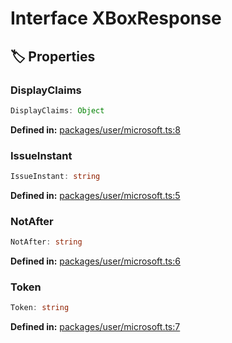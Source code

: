 # Interface XBoxResponse

## 🏷️ Properties

### DisplayClaims

```ts
DisplayClaims: Object
```
<p style="font-size: 14px; color: var(--vp-c-text-2)">
<strong>Defined in:</strong> <a href="https://github.com/voxelum/minecraft-launcher-core-node/blob/master/packages/user/microsoft.ts#L8" target="_blank" rel="noreferrer">packages/user/microsoft.ts:8</a>
</p>


### IssueInstant

```ts
IssueInstant: string
```
<p style="font-size: 14px; color: var(--vp-c-text-2)">
<strong>Defined in:</strong> <a href="https://github.com/voxelum/minecraft-launcher-core-node/blob/master/packages/user/microsoft.ts#L5" target="_blank" rel="noreferrer">packages/user/microsoft.ts:5</a>
</p>


### NotAfter

```ts
NotAfter: string
```
<p style="font-size: 14px; color: var(--vp-c-text-2)">
<strong>Defined in:</strong> <a href="https://github.com/voxelum/minecraft-launcher-core-node/blob/master/packages/user/microsoft.ts#L6" target="_blank" rel="noreferrer">packages/user/microsoft.ts:6</a>
</p>


### Token

```ts
Token: string
```
<p style="font-size: 14px; color: var(--vp-c-text-2)">
<strong>Defined in:</strong> <a href="https://github.com/voxelum/minecraft-launcher-core-node/blob/master/packages/user/microsoft.ts#L7" target="_blank" rel="noreferrer">packages/user/microsoft.ts:7</a>
</p>


